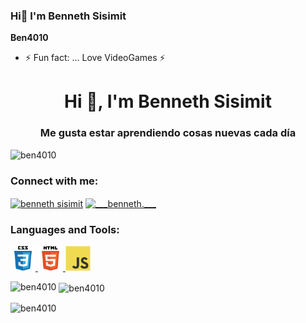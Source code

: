 ### Hi👋 I'm Benneth Sisimit

**Ben4010**

- ⚡ Fun fact: ... Love VideoGames ⚡
<h1 align="center">Hi 👋, I'm Benneth Sisimit</h1>
<h3 align="center">Me gusta estar aprendiendo cosas nuevas cada día</h3>

<p align="left"> <img src="https://komarev.com/ghpvc/?username=ben4010&label=Profile%20views&color=0e75b6&style=flat" alt="ben4010" /> </p>


<h3 align="left">Connect with me:</h3>
<p align="left">
<a href="https://linkedin.com/in/Benneth Sisimit" target="blank"><img align="center" src="https://raw.githubusercontent.com/rahuldkjain/github-profile-readme-generator/master/src/images/icons/Social/linked-in-alt.svg" alt="benneth sisimit" height="30" width="40" /></a>
<a href="https://instagram.com/___benneth.___" target="blank"><img align="center" src="https://raw.githubusercontent.com/rahuldkjain/github-profile-readme-generator/master/src/images/icons/Social/instagram.svg" alt="___benneth.___" height="30" width="40" /></a>
</p>

<h3 align="left">Languages and Tools:</h3>
<p align="left"> <a href="https://www.w3schools.com/css/" target="_blank" rel="noreferrer"> <img src="https://raw.githubusercontent.com/devicons/devicon/master/icons/css3/css3-original-wordmark.svg" alt="css3" width="40" height="40"/> </a> <a href="https://www.w3.org/html/" target="_blank" rel="noreferrer"> <img src="https://raw.githubusercontent.com/devicons/devicon/master/icons/html5/html5-original-wordmark.svg" alt="html5" width="40" height="40"/> </a> <a href="https://developer.mozilla.org/en-US/docs/Web/JavaScript" target="_blank" rel="noreferrer"> <img src="https://raw.githubusercontent.com/devicons/devicon/master/icons/javascript/javascript-original.svg" alt="javascript" width="40" height="40"/> </a> </p>

<p><img align="left" src="https://github-readme-stats.vercel.app/api/top-langs?username=ben4010&show_icons=true&locale=en&layout=compact" alt="ben4010" /></p>

<p>&nbsp;<img align="center" src="https://github-readme-stats.vercel.app/api?username=ben4010&show_icons=true&locale=en" alt="ben4010" /></p>

<p><img align="center" src="https://github-readme-streak-stats.herokuapp.com/?user=ben4010&" alt="ben4010" /></p>



